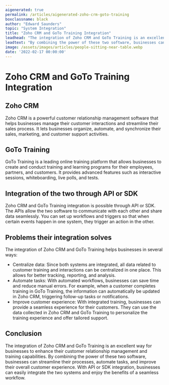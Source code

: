 ```yaml
---
aigenerated: true
permalink: /articles/aigenerated-zoho-crm-goto-training
boxclassname: black
author: "Edward Saunders"
topic: "System Integration"
title: "Zoho CRM and GoTo Training Integration"
leadhead: "The integration of Zoho CRM and GoTo Training is an excellent way for businesses to enhance their customer relationship management and training capabilities"
leadtext: "By combining the power of these two software, businesses can streamline their processes, automate tasks, and improve their overall customer experience. With API or SDK integration, businesses can easily integrate the two systems and enjoy the benefits of a seamless workflow."
image: /assets/images/articles/people-sitting-near-table.webp
date: '2022-02-17 00:00:00'
---
```

<div class="arttext">  <h1>Zoho CRM and GoTo Training Integration</h1>
  
  <h2>Zoho CRM</h2>
  <p>Zoho CRM is a powerful customer relationship management software that helps businesses manage their customer interactions and streamline their sales process. It lets businesses organize, automate, and synchronize their sales, marketing, and customer support activities.</p>
  
  <h2>GoTo Training</h2>
  <p>GoTo Training is a leading online training platform that allows businesses to create and conduct training and learning programs for their employees, partners, and customers. It provides advanced features such as interactive sessions, whiteboarding, live polls, and tests.</p>
  
  <h2>Integration of the two through API or SDK</h2>
  <p>Zoho CRM and GoTo Training integration is possible through API or SDK. The APIs allow the two software to communicate with each other and share data seamlessly. You can set up workflows and triggers so that when certain events happen in one system, they trigger an action in the other.</p>
  
  <h2>Problems their integration solves</h2>
  <p>The integration of Zoho CRM and GoTo Training helps businesses in several ways:</p>
  <ul>
    <li>Centralize data: Since both systems are integrated, all data related to customer training and interactions can be centralized in one place. This allows for better tracking, reporting, and analysis.</li>
    <li>Automate tasks: With automated workflows, businesses can save time and reduce manual errors. For example, when a customer completes training in GoTo Training, the information can automatically be updated in Zoho CRM, triggering follow-up tasks or notifications.</li>
    <li>Improve customer experience: With integrated training, businesses can provide a seamless experience for their customers. They can use the data collected in Zoho CRM and GoTo Training to personalize the training experience and offer tailored support.</li>
  </ul>
  
  <h2>Conclusion</h2>
  <p>The integration of Zoho CRM and GoTo Training is an excellent way for businesses to enhance their customer relationship management and training capabilities. By combining the power of these two software, businesses can streamline their processes, automate tasks, and improve their overall customer experience. With API or SDK integration, businesses can easily integrate the two systems and enjoy the benefits of a seamless workflow.</p>
  
</div>